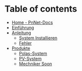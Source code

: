 # Table of contents

* [Home - PnNet-Docs](README.md)
* [Einführung](introduction.md)
* [Anleitung](<README (1).md>)
  * [System Installieren](<README (1).md>)
  * [Fehler](<README (1).md>)
* [Produkte](products/products.md)
  * [Polas-System](products/polas.md)
  * [PV-System](products/pvs.md)
  * [Mechniker Soon](<README (1).md>)
